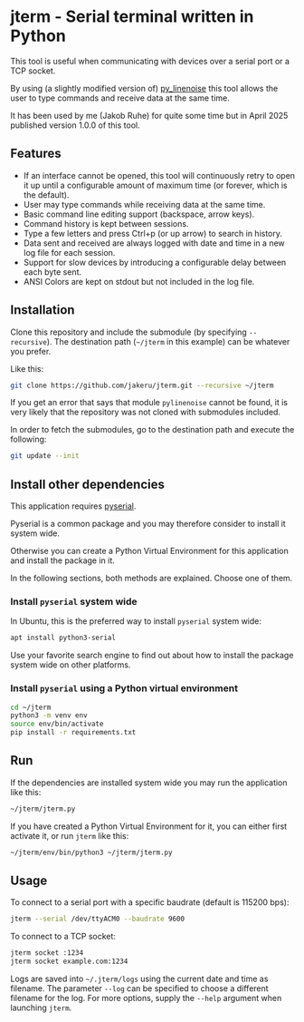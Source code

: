 # jterm - Serial terminal written in Python

This tool is useful when communicating with devices over a serial port or a TCP
socket.

By using (a slightly modified version of)
[py_linenoise](https://github.com/deadsy/py_linenoise) this tool allows the user
to type commands and receive data at the same time.

It has been used by me (Jakob Ruhe) for quite some time but in April 2025
published version 1.0.0 of this tool.

## Features

- If an interface cannot be opened, this tool will continuously retry to open it
  up until a configurable amount of maximum time (or forever, which is the default).
- User may type commands while receiving data at the same time.
- Basic command line editing support (backspace, arrow keys).
- Command history is kept between sessions.
- Type a few letters and press Ctrl+p (or up arrow) to search in history.
- Data sent and received are always logged with date and time in a new log file
  for each session.
- Support for slow devices by introducing a configurable delay between each byte
  sent.
- ANSI Colors are kept on stdout but not included in the log file.

## Installation

Clone this repository and include the submodule (by specifying `--recursive`).
The destination path (`~/jterm` in this example) can be whatever you prefer.

Like this:

``` sh
git clone https://github.com/jakeru/jterm.git --recursive ~/jterm
```

If you get an error that says that module `pylinenoise` cannot be found, it is
very likely that the repository was not cloned with submodules included.

In order to fetch the submodules, go to the destination path and execute the
following:

``` sh
git update --init
```

## Install other dependencies

This application requires [pyserial](https://pypi.org/project/pyserial/).

Pyserial is a common package and you may therefore consider to install it system
wide.

Otherwise you can create a Python Virtual Environment for this application and
install the package in it.

In the following sections, both methods are explained. Choose one of them.

### Install `pyserial` system wide

In Ubuntu, this is the preferred way to install `pyserial` system wide:

``` sh
apt install python3-serial
```

Use your favorite search engine to find out about how to install the package
system wide on other platforms.

### Install `pyserial` using a Python virtual environment

``` sh
cd ~/jterm
python3 -m venv env
source env/bin/activate
pip install -r requirements.txt
```

## Run

If the dependencies are installed system wide you may run the application like
this:

``` sh
~/jterm/jterm.py
```

If you have created a Python Virtual Environment for it, you can either first
activate it, or run `jterm` like this:

``` sh
~/jterm/env/bin/python3 ~/jterm/jterm.py
```

## Usage

To connect to a serial port with a specific baudrate (default is 115200 bps):

``` sh
jterm --serial /dev/ttyACM0 --baudrate 9600
```

To connect to a TCP socket:

``` sh
jterm socket :1234
jterm socket example.com:1234
```

Logs are saved into `~/.jterm/logs` using the current date and time as filename.
The parameter `--log` can be specified to choose a different filename for the
log. For more options, supply the `--help` argument when launching `jterm`.
